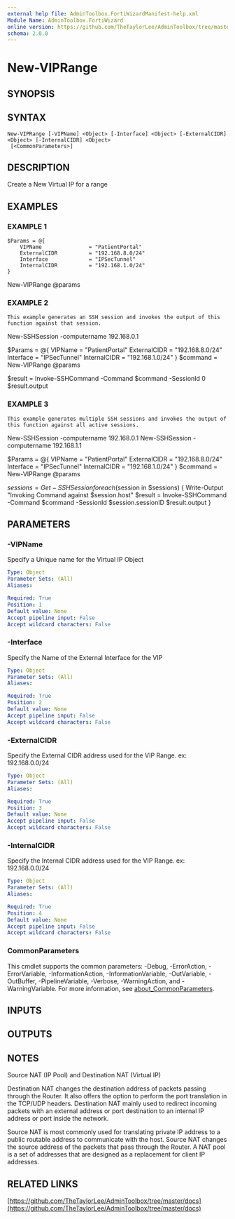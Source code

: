 ```yaml
---
external help file: AdminToolbox.FortiWizardManifest-help.xml
Module Name: AdminToolbox.FortiWizard
online version: https://github.com/TheTaylorLee/AdminToolbox/tree/master/docs
schema: 2.0.0
---
```


# New-VIPRange

## SYNOPSIS

## SYNTAX

```
New-VIPRange [-VIPName] <Object> [-Interface] <Object> [-ExternalCIDR] <Object> [-InternalCIDR] <Object>
 [<CommonParameters>]
```

## DESCRIPTION
Create a New Virtual IP for a range

## EXAMPLES

### EXAMPLE 1
```
$Params = @{
    VIPName               = "PatientPortal"
    ExternalCIDR          = "192.168.8.0/24"
    Interface             = "IPSecTunnel"
    InternalCIDR          = "192.168.1.0/24"
}
```

New-VIPRange @params

### EXAMPLE 2
```
This example generates an SSH session and invokes the output of this function against that session.
```

New-SSHSession -computername 192.168.0.1

$Params = @{
    VIPName               = "PatientPortal"
    ExternalCIDR          = "192.168.8.0/24"
    Interface             = "IPSecTunnel"
    InternalCIDR          = "192.168.1.0/24"
}
$command = New-VIPRange @params

$result = Invoke-SSHCommand -Command $command -SessionId 0
$result.output

### EXAMPLE 3
```
This example generates multiple SSH sessions and invokes the output of this function against all active sessions.
```

New-SSHSession -computername 192.168.0.1
New-SSHSession -computername 192.168.1.1

$Params = @{
    VIPName               = "PatientPortal"
    ExternalCIDR          = "192.168.8.0/24"
    Interface             = "IPSecTunnel"
    InternalCIDR          = "192.168.1.0/24"
}
$command = New-VIPRange @params

$sessions = Get-SSHSession
foreach ($session in $sessions) {
    Write-Output "Invoking Command against $session.host"
    $result = Invoke-SSHCommand -Command $command -SessionId $session.sessionID
    $result.output
}

## PARAMETERS

### -VIPName
Specify a Unique name for the Virtual IP Object

```yaml
Type: Object
Parameter Sets: (All)
Aliases:

Required: True
Position: 1
Default value: None
Accept pipeline input: False
Accept wildcard characters: False
```

### -Interface
Specify the Name of the External Interface for the VIP

```yaml
Type: Object
Parameter Sets: (All)
Aliases:

Required: True
Position: 2
Default value: None
Accept pipeline input: False
Accept wildcard characters: False
```

### -ExternalCIDR
Specify the External CIDR address used for the VIP Range.
ex: 192.168.0.0/24

```yaml
Type: Object
Parameter Sets: (All)
Aliases:

Required: True
Position: 3
Default value: None
Accept pipeline input: False
Accept wildcard characters: False
```

### -InternalCIDR
Specify the Internal CIDR address used for the VIP Range.
ex: 192.168.0.0/24

```yaml
Type: Object
Parameter Sets: (All)
Aliases:

Required: True
Position: 4
Default value: None
Accept pipeline input: False
Accept wildcard characters: False
```

### CommonParameters
This cmdlet supports the common parameters: -Debug, -ErrorAction, -ErrorVariable, -InformationAction, -InformationVariable, -OutVariable, -OutBuffer, -PipelineVariable, -Verbose, -WarningAction, and -WarningVariable. For more information, see [about_CommonParameters](http://go.microsoft.com/fwlink/?LinkID=113216).

## INPUTS

## OUTPUTS

## NOTES
Source NAT (IP Pool) and Destination NAT (Virtual IP)

Destination NAT changes the destination address of packets passing through the Router.
It also offers the option to perform the port translation in the TCP/UDP headers.
Destination NAT mainly used to redirect incoming packets with an external address or port destination to an internal IP address or port inside the network.

Source NAT is most commonly used for translating private IP address to a public routable address to communicate with the host.
Source NAT changes the source address of the packets that pass through the Router.
A NAT pool is a set of addresses that are designed as a replacement for client IP addresses.

## RELATED LINKS

[https://github.com/TheTaylorLee/AdminToolbox/tree/master/docs](https://github.com/TheTaylorLee/AdminToolbox/tree/master/docs)

